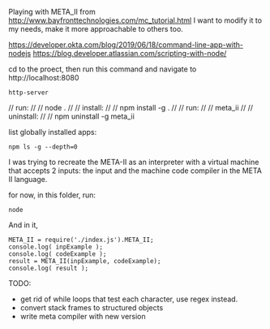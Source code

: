 Playing with META_II from http://www.bayfronttechnologies.com/mc_tutorial.html
I want to modify it to my needs, make it more approachable to others too.

https://developer.okta.com/blog/2019/06/18/command-line-app-with-nodejs
https://blog.developer.atlassian.com/scripting-with-node/

cd to the proect, then run this command and navigate to http://localhost:8080

    http-server


// run:
// 
//     node .
// 
// install:
// 
//     npm install -g .
// 
// run:
// 
//     meta_ii
// 
// uninstall:
// 
//     npm uninstall -g meta_ii

list globally installed apps:

    npm ls -g --depth=0

I was trying to recreate the META-II as an interpreter with a virtual machine that accepts 2 inputs: the input and the machine code compiler in the META II language.

for now, in this folder, run:

    node

And in it,

    META_II = require('./index.js').META_II;
    console.log( inpExample );
    console.log( codeExample );
    result = META_II(inpExample, codeExample);
    console.log( result );

TODO:

 * get rid of while loops that test each character, use regex instead.
 * convert stack frames to structured objects
 * write meta compiler with new version

